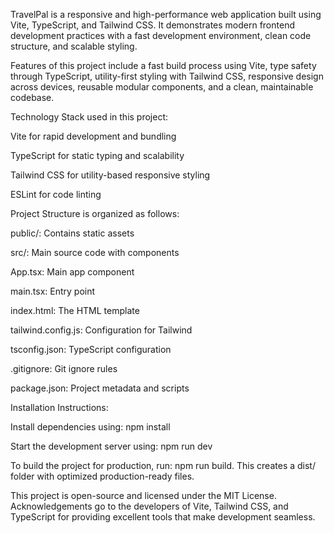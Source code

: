 TravelPal is a responsive and high-performance web application built using Vite, TypeScript, and Tailwind CSS. It demonstrates modern frontend development practices with a fast development environment, clean code structure, and scalable styling.

Features of this project include a fast build process using Vite, type safety through TypeScript, utility-first styling with Tailwind CSS, responsive design across devices, reusable modular components, and a clean, maintainable codebase.

Technology Stack used in this project:

Vite for rapid development and bundling

TypeScript for static typing and scalability

Tailwind CSS for utility-based responsive styling

ESLint for code linting

Project Structure is organized as follows:

public/: Contains static assets

src/: Main source code with components

App.tsx: Main app component

main.tsx: Entry point

index.html: The HTML template

tailwind.config.js: Configuration for Tailwind

tsconfig.json: TypeScript configuration

.gitignore: Git ignore rules

package.json: Project metadata and scripts

Installation Instructions:

Install dependencies using: npm install

Start the development server using: npm run dev

To build the project for production, run: npm run build. This creates a dist/ folder with optimized production-ready files.

This project is open-source and licensed under the MIT License. Acknowledgements go to the developers of Vite, Tailwind CSS, and TypeScript for providing excellent tools that make development seamless.
